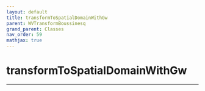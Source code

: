 ```yaml
---
layout: default
title: transformToSpatialDomainWithGw
parent: WVTransformBoussinesq
grand_parent: Classes
nav_order: 59
mathjax: true
---
```


#  transformToSpatialDomainWithGw




---

